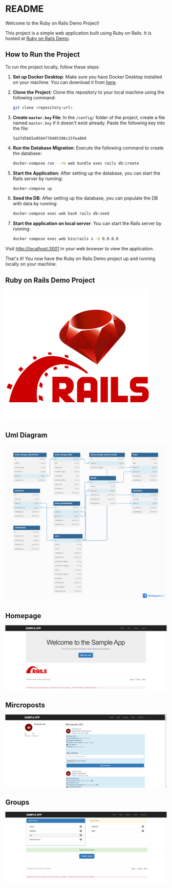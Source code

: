 # README

Welcome to the Ruby on Rails Demo Project!

This project is a simple web application built using Ruby on Rails. It is hosted at [Ruby on Rails Demo](https://ruby-rails-demo.onrender.com/).

## How to Run the Project

To run the project locally, follow these steps:

1. **Set up Docker Desktop**: Make sure you have Docker Desktop installed on your machine. You can download it from [here](https://www.docker.com/products/docker-desktop).

2. **Clone the Project**: Clone this repository to your local machine using the following command:

   ```bash
   git clone <repository-url>
   ```

3. **Create `master.key` File**: In the `/config/` folder of the project, create a file named `master.key` if it doesn't exist already. Paste the following key into the file:

   ```
   5a2fd5b65a9584778405398c15fea8b9
   ```

4. **Run the Database Migration**: Execute the following command to create the database:

   ```bash
   docker-compose run --rm web bundle exec rails db:create
   ```

5. **Start the Application**: After setting up the database, you can start the Rails server by running:

   ```bash
   docker-compose up
   ```

6. **Seed the DB**: After setting up the database, you can populate the DB with data by running:

   ```bash
   docker-compose exec web bash rails db:seed
   ```

7. **Start the application on local server**: You can start the Rails server by running:

   ```bash
   docker compose exec web bin/rails s -b 0.0.0.0
   ```

Visit [http://localhost:3001](http://localhost:3001) in your web browser to view the application.

That's it! You now have the Ruby on Rails Demo project up and running locally on your machine.

## Ruby on Rails Demo Project

![alt text](image-3.png)

## Uml Diagram

![alt text](Untitled.png)

## Homepage

![alt text](image.png)

## Mircroposts

![alt text](image-1.png)

## Groups

![alt text](image-2.png)
